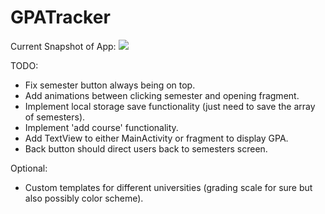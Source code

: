 # GPATracker
Current Snapshot of App:
![](https://cloud.githubusercontent.com/assets/9059977/10125884/3feaa00a-6552-11e5-9243-c630498e875c.png)

TODO:
- Fix semester button always being on top.
- Add animations between clicking semester and opening fragment.
- Implement local storage save functionality (just need to save the array of semesters).
- Implement 'add course' functionality.
- Add TextView to either MainActivity or fragment to display GPA.
- Back button should direct users back to semesters screen.

Optional:
- Custom templates for different universities (grading scale for sure but also possibly color scheme).
